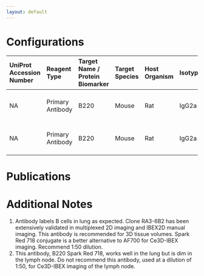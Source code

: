 ```yaml
---
layout: default
---
```


# Configurations

| UniProt Accession Number   | Reagent Type     | Target Name / Protein Biomarker   | Target Species   | Host Organism   | Isotype   | Clonality   | Vendor    |   Catalog Number | Conjugate     | RRID       | Availability   | Method    | Tissue Preservation               | Target Tissue   | Tissue State   | Detergent        | Antigen Retrieval Conditions   | Dye Inactivation Conditions   | Recommend   | Agree                                                        | Disagree   | Contributor                                                  | Notes       |
|:---------------------------|:-----------------|:----------------------------------|:-----------------|:----------------|:----------|:------------|:----------|-----------------:|:--------------|:-----------|:---------------|:----------|:----------------------------------|:----------------|:---------------|:-----------------|:-------------------------------|:------------------------------|:------------|:-------------------------------------------------------------|:-----------|:-------------------------------------------------------------|:------------|
| NA                         | Primary Antibody | B220                              | Mouse            | Rat             | IgG2a     | RA3-6B2     | BioLegend |           103294 | Spark Red 718 | AB_2924441 | Stock          | Ce3D-IBEX | 1:4 Cytofix/Cytoperm Fixed Frozen | Lung            | NA             | 1:10 BD PermWash | NA                             | 1 mg/ml LiBH4 15 minutes      | Yes         | [0009-0003-9817-7874](https://orcid.org/0009-0003-9817-7874) | NA         | [0009-0003-9817-7874](https://orcid.org/0009-0003-9817-7874) | [1](#notes) |
| NA                         | Primary Antibody | B220                              | Mouse            | Rat             | IgG2a     | RA3-6B2     | BioLegend |           103294 | Spark Red 718 | AB_2924441 | Stock          | Ce3D-IBEX | 1:4 Cytofix/Cytoperm Fixed Frozen | Lymph Node      | NA             | 1:10 BD PermWash | NA                             | 1 mg/ml LiBH4 15 minutes      | No          | [0009-0003-9817-7874](https://orcid.org/0009-0003-9817-7874) | NA         | [0009-0003-9817-7874](https://orcid.org/0009-0003-9817-7874) | [2](#notes) |

# Publications



# Additional Notes

<a name="notes"></a>
1. Antibody labels B cells in lung as expected. Clone RA3-6B2 has been extensively validated in multiplexed 2D imaging and IBEX2D manual imaging. This antibody is recommended for 3D tissue volumes. Spark Red 718 conjugate is a better alternative to AF700 for Ce3D-IBEX imaging. Recommend 1:50 dilution.
2. This antibody, B220 Spark Red 718, works well in the lung but is dim in the lymph node. Do not recommend this antibody, used at a dilution of 1:50, for Ce3D-IBEX imaging of the lymph node.